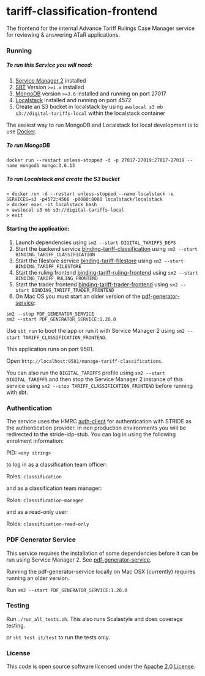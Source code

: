 
# tariff-classification-frontend

The frontend for the internal Advance Tariff Rulings Case Manager service for reviewing & answering ATaR applications.

### Running

##### To run this Service you will need:

1) [Service Manager 2](https://github.com/hmrc/sm2) installed
2) [SBT](https://www.scala-sbt.org) Version `>=1.x` installed
3) [MongoDB](https://www.mongodb.com/) version `>=3.6` installed and running on port 27017
4) [Localstack](https://github.com/localstack/localstack) installed and running on port 4572
5) Create an S3 bucket in localstack by using `awslocal s3 mb s3://digital-tariffs-local` within the localstack container

The easiest way to run MongoDB and Localstack for local development is to use [Docker](https://docs.docker.com/get-docker/).

##### To run MongoDB

```
docker run --restart unless-stopped -d -p 27017-27019:27017-27019 --name mongodb mongo:3.6.13
```

##### To run Localstack and create the S3 bucket

```
> docker run -d --restart unless-stopped --name localstack -e SERVICES=s3 -p4572:4566 -p8080:8080 localstack/localstack
> docker exec -it localstack bash
> awslocal s3 mb s3://digital-tariffs-local
> exit
```

#### Starting the application:
 
1) Launch dependencies using `sm2 --start DIGITAL_TARIFFS_DEPS`
2) Start the backend service [binding-tariff-classification](https://github.com/hmrc/binding-tariff-classification) using `sm2 --start BINDING_TARIFF_CLASSIFICATION`
3) Start the filestore service [binding-tariff-filestore](https://github.com/hmrc/binding-tariff-filestore) using `sm2 --start BINDING_TARIFF_FILESTORE`
4) Start the ruling frontend [binding-tariff-ruling-frontend](https://github.com/hmrc/binding-tariff-ruling-frontend) using `sm2 --start BINDING_TARIFF_RULING_FRONTEND`
5) Start the trader frontend [binding-tariff-trader-frontend](https://github.com/hmrc/binding-tariff-trader-frontend) using `sm2 --start BINDING_TARIFF_TRADER_FRONTEND`
6) On Mac OS you must start an older version of the [pdf-generator-service](https://github.com/hmrc/pdf-generator-service):
```
sm2 --stop PDF_GENERATOR_SERVICE
sm2 --start PDF_GENERATOR_SERVICE:1.20.0
```

Use `sbt run` to boot the app or run it with Service Manager 2 using `sm2 --start TARIFF_CLASSIFICATION_FRONTEND`.

This application runs on port 9581.

Open `http://localhost:9581/manage-tariff-classifications`.

You can also run the `DIGITAL_TARIFFS` profile using `sm2 --start DIGITAL_TARIFFS` and then stop the Service Manager 2 instance of this service using `sm2 --stop TARIFF_CLASSIFICATION_FRONTEND` before running with sbt.

### Authentication

The service uses the HMRC [auth-client](https://github.com/hmrc/auth-client) for authentication with STRIDE as the authentication provider. In non production environments you will be redirected to the stride-idp-stub. You can log in using the following enrolment information:

PID: `<any string>`

to log in as a classification team officer:

Roles: `classification`

and as a classification team manager:

Roles: `classification-manager`

and as a read-only user:

Roles: `classification-read-only`

### PDF Generator Service

This service requires the installation of some dependencies before it can be run using Service Manager 2. See [pdf-generator-service](https://github.com/hmrc/pdf-generator-service).

Running the pdf-generator-service locally on Mac OSX (currently) requires running an older version.  

Run `sm2 --start PDF_GENERATOR_SERVICE:1.20.0`

### Testing

Run `./run_all_tests.sh`. This also runs Scalastyle and does coverage testing.

or `sbt test it/test` to run the tests only.

### License

This code is open source software licensed under the [Apache 2.0 License]("http://www.apache.org/licenses/LICENSE-2.0.html").

